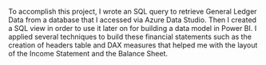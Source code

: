 To accomplish this project, I wrote an SQL query to retrieve General Ledger Data from a database that I accessed via Azure Data Studio. Then I created a SQL view in order to use it later on for building a data model in Power BI. I applied several techniques to build these financial statements such as the creation of headers table and DAX measures that helped me with the layout of the Income Statement and the Balance Sheet.
